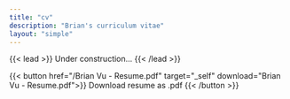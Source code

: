 ```yaml
---
title: "cv"
description: "Brian's curriculum vitae"
layout: "simple"
---
```


{{< lead >}}
Under construction...
{{< /lead >}}

{{< button href="/Brian Vu - Resume.pdf" target="_self" download="Brian Vu - Resume.pdf">}}
Download resume as .pdf
{{< /button >}}
